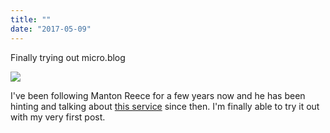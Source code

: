 ```yaml
---
title: ""
date: "2017-05-09"
---
```


Finally trying out micro.blog

[![](https://gilcreque.files.wordpress.com/2017/05/img_0360.png?w=300)](https://micro.blog/)

I've been following Manton Reece for a few years now and he has been hinting and talking about [this service](https://micro.blog/) since then. I'm finally able to try it out with my very first post.
